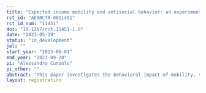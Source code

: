 ```yaml
---
title: "Expected income mobility and antisocial behavior: an experiment with self-confidence and entitlement."
rct_id: "AEARCTR-0011451"
rct_id_num: "11451"
doi: "10.1257/rct.11451-1.0"
date: "2023-05-19"
status: "in_development"
jel: ""
start_year: "2023-06-01"
end_year: "2023-09-28"
pi: "Alessandro Cunsolo"
pi_other: ""
abstract: "This paper investigates the behavioral impact of mobility, self-confidence, and entitlement in the context of the prospect of upward mobility (POUM). It has been found that the rates of antisocial behavior occur more frequently when mobility is not possible and that a mobility process determined by effort rather than luck decreases the antisocial behavior rates. What is unclear is whether these findings can be expanded to a setting in which subjects do not experience any income mobility but are able to form expectations about future mobility and when mobility applies in all directions. With this regard, I designed an experiment where subjects can reduce others’ payoffs at a cost, knowing that in the future they can move in the income distribution in all directions. The mobility process is endogenously modified by individuals’ relative performances or luck, and it is characterized by the POUM effect or not based on performances or luck. It has a certain and uncertain part, with the uncertain part being dependent on the experiment’s outcomes. Individuals chose whether to attack or not another subject in three different cases. First, there was no future mobility. Second, decisions were taken knowing that there was future mobility and estimating the unknown part of the mobility function through expectations of subjects’ relative performance or luck, introducing the self-confidence or optimism effect. Finally, subjects made choices knowing that there was future mobility and their actual mobility function, introducing the entitlement effect across treatments. Other determinants that can affect results, such as risk aversion and individual characteristics, are controlled through a specific test and a questionnaire."
layout: registration
---
```


